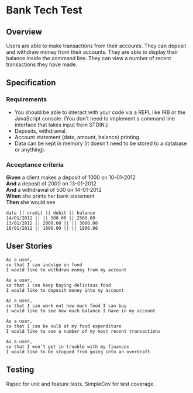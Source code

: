 # Bank Tech Test

## Overview

Users are able to make transactions from their accounts. They can deposit and withdraw money from their accounts. They are able to display their balance inside the command line. They can view a number of recent transactions they have made.

## Specification

### Requirements

* You should be able to interact with your code via a REPL like IRB or the JavaScript console.  (You don't need to implement a command line interface that takes input from STDIN.)
* Deposits, withdrawal.
* Account statement (date, amount, balance) printing.
* Data can be kept in memory (it doesn't need to be stored to a database or anything).

### Acceptance criteria

**Given** a client makes a deposit of 1000 on 10-01-2012  
**And** a deposit of 2000 on 13-01-2012  
**And** a withdrawal of 500 on 14-01-2012  
**When** she prints her bank statement  
**Then** she would see

```
date || credit || debit || balance
14/01/2012 || || 500.00 || 2500.00
13/01/2012 || 2000.00 || || 3000.00
10/01/2012 || 1000.00 || || 1000.00
```

## User Stories

```
As a user,
so that I can indulge on food
I would like to withdraw money from my account

As a user,
so that I can keep buying delicious food
I would like to deposit money into my account

As a user,
so that I can work out how much food I can buy
I would like to see how much balance I have in my account

As a user,
so that I can be sulk at my food expenditure
I would like to see a number of my most recent transactions

As a user,
so that I won't get in trouble with my finances
I would like to be stopped from going into an overdraft
```

## Testing

Rspec for unit and feature tests.
SimpleCov for test coverage.
